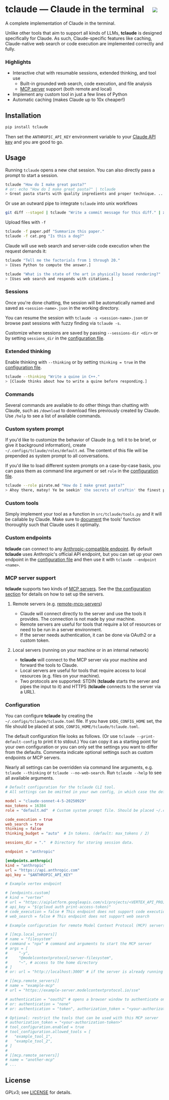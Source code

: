 # tclaude — Claude in the terminal &nbsp;&nbsp; ![](https://github.com/tom94/tclaude/workflows/CI/badge.svg)

A complete implementation of Claude in the terminal.

Unlike other tools that aim to support all kinds of LLMs, **tclaude** is designed specifically for Claude.
As such, Claude-specific features like caching, Claude-native web search or code execution are implemented correctly and fully.

### Highlights

- Interactive chat with resumable sessions, extended thinking, and tool use
    - Built-in grounded web search, code execution, and file analysis
    - [MCP server](https://mcpservers.org/) support (both remote and local)
- Implement any custom tool in just a few lines of Python
- Automatic caching (makes Claude up to 10x cheaper!)

## Installation

```bash
pip install tclaude
```

Then set the `ANTHROPIC_API_KEY` environment variable to your [Claude API key](https://console.anthropic.com/settings/keys) and you are good to go.

## Usage

Running `tclaude` opens a new chat session. You can also directly pass a prompt to start a session.

```bash
tclaude "How do I make great pasta?"
# or: echo "How do I make great pasta?" | tclaude
> Great pasta starts with quality ingredients and proper technique. ...
```

Or use an outward pipe to integrate `tclaude` into unix workflows

```bash
git diff --staged | tclaude "Write a commit message for this diff." | xargs -0 git commit -m
```

Upload files with `-f`

```bash
tclaude -f paper.pdf "Summarize this paper."
tclaude -f cat.png "Is this a dog?"
```

Claude will use web search and server-side code execution when the request demands it:

```bash
tclaude "Tell me the factorials from 1 through 20."
> [Uses Python to compute the answer.]

tclaude "What is the state of the art in physically based rendering?"
> [Uses web search and responds with citations.]
```

### Sessions

Once you're done chatting, the session will be automatically named and saved as `<session-name>.json` in the working directory.

You can resume the session with `tclaude -s <session-name>.json` or browse past sessions with fuzzy finding via `tclaude -s`.

Customize where sessions are saved by passing `--sessions-dir <dir>` or by setting `sessions_dir` in the [configuration file](#configuration).

### Extended thinking

Enable thinking with `--thinking` or by setting `thinking = true` in the [configuration file](#configuration).

```bash
tclaude --thinking "Write a quine in C++."
> [Claude thinks about how to write a quine before responding.]
```

### Commands

Several commands are available to do other things than chatting with Claude, such as `/download` to download files previously created by Claude. Use `/help` to see a list of available commands.

### Custom system prompt

If you'd like to customize the behavior of Claude (e.g. tell it to be brief, or give it background information), create `~/.configs/tclaude/roles/default.md`.
The content of this file will be prepended as system prompt to all conversations.

If you'd like to load different system prompts on a case-by-case basis, you can pass them as command line argument or set `role` in the [configuration file](#configuration).

```bash
tclaude --role pirate.md "How do I make great pasta?"
> Ahoy there, matey! Ye be seekin' the secrets of craftin' the finest pasta this side of the Mediterranean, eh? ...
```

### Custom tools

Simply implement your tool as a function in `src/tclaude/tools.py` and it will be callable by Claude.
Make sure to [document](https://docs.anthropic.com/en/docs/agents-and-tools/tool-use/implement-tool-use#best-practices-for-tool-definitions) the tools' function thoroughly such that Claude uses it optimally.

### Custom endpoints

**tclaude** can connect to any [Anthropic-compatible endpoint](https://docs.anthropic.com/en/docs/claude-code/third-party-integrations).
By default **tclaude** uses Anthropic's official API endpoint, but you can set up your own endpoint in the [configuration file](#configuration) and then use it with `tclaude --endpoint <name>`.

### MCP server support

**tclaude** supports two kinds of [MCP servers](https://mcpservers.org).
See the [the configuration section](#configuration) for details on how to set up the servers.

1. Remote servers (e.g. [remote-mcp-servers](https://mcpservers.org/remote-mcp-servers))
    - Claude will connect directly to the server and use the tools it provides. The connection is not made by your machine.
    - Remote servers are useful for tools that require a lot of resources or need to be run in a server environment.
    - If the server needs authentication, it can be done via OAuth2 or a custom token.

2. Local servers (running on your machine or in an internal network)
    - **tclaude** will connect to the MCP server via your machine and forward the tools to Claude.
    - Local servers are useful for tools that require access to local resources (e.g. files on your machine).
    - Two protocols are supported: STDIN (**tclaude** starts the server and pipes the input to it) and HTTPS (**tclaude** connects to the server via a URL).

### Configuration

You can configure **tclaude** by creating the `~/.configs/tclaude/tclaude.toml` file.
If you have `$XDG_CONFIG_HOME` set, the file should be placed at `$XDG_CONFIG_HOME/tclaude/tclaude.toml`.

The default configuration file looks as follows. (Or use `tclaude --print-default-config` to print it to stdout.)
You can copy it as a starting point for your own configuration or you can only set the settings you want to differ from the defaults.
Commenta indicate optional settings such as custom endpoints or MCP servers.

Nearly all settings can be overridden via command line arguments, e.g. `tclaude --thinking` or `tclaude --no-web-search`.
Run `tclaude --help` to see all available arguments.

```toml
# Default configuration for the tclaude CLI tool.
# All settings can be omitted in your own config, in which case the defaults from this file will be used.

model = "claude-sonnet-4-5-20250929"
max_tokens = 16384
role = "default.md"  # Custom system prompt file. Should be placed ~/.config/tclaude/roles/

code_execution = true
web_search = true
thinking = false
thinking_budget = "auto"  # In tokens. (default: max_tokens / 2)

sessions_dir = "."  # Directory for storing session data.

endpoint = "anthropic"

[endpoints.anthropic]
kind = "anthropic"
url = "https://api.anthropic.com"
api_key = "$ANTHROPIC_API_KEY"

# Example vertex endpoint

# [endpoints.custom]
# kind = "vertex"
# url = "https://aiplatform.googleapis.com/v1/projects/<VERTEX_API_PROJECT>/locations/global/publishers/anthropic/models/<MODEL>:streamRawPredict"
# api_key = "$(gcloud auth print-access-token)"
# code_execution = false # This endpoint does not support code execution
# web_search = false # This endpoint does not support web search

# Example configuration for remote Model Context Protocol (MCP) servers

# [[mcp.local_servers]]
# name = "filesystem"
# command = "npx" # command and arguments to start the MCP server
# args = [
#     "-y",
#     "@modelcontextprotocol/server-filesystem",
#     "~", # access to the home directory
# ]
# or: url = "http://localhost:3000" # if the server is already running

# [[mcp.remote_servers]]
# name = "example-mcp"
# url = "https://example-server.modelcontextprotocol.io/sse"

# authentication = "oauth2" # opens a browser window to authenticate on first use
# or: authentication = "none"
# or: authentication = "token", authorization_token = "<your-authorization-token>"

# Optional: restrict the tools that can be used with this MCP server
# authorization_token = "<your-authorization-token>"
# tool_configuration.enabled = true
# tool_configuration.allowed_tools = [
#   "example_tool_1",
#   "example_tool_2",
# ]
#
# [[mcp.remote_servers]]
# name = "another-mcp"
# ...
```

## License

GPLv3; see [LICENSE](LICENSE.txt) for details.
